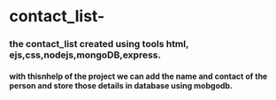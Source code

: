 # contact_list-
### the contact_list created using tools html, ejs,css,nodejs,mongoDB,express.
#### with thisnhelp of the project we can add the name and contact of the person and store those details in database using mobgodb.
